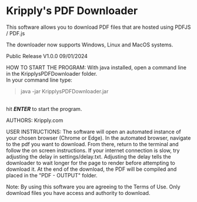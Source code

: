 # Kripply's PDF Downloader

This software allows you to download PDF files that are hosted using PDFJS / PDF.js

The downloader now supports Windows, Linux and MacOS systems.

Public Release V1.0.0 09/01/2024

HOW TO START THE PROGRAM: With java installed, open a command line in the KripplysPDFDownloader folder. 
<br>In your command line type:
>java -jar KripplysPDFDownloader.jar

<br> hit ***ENTER*** to start the program.

AUTHORS: Kripply.com

USER INSTRUCTIONS:
The software will open an automated instance of your chosen browser (Chrome or Edge).
In the automated browser, navigate to the pdf you want to download.
From there, return to the terminal and follow the on screen instructions.
If your internet connection is slow, try adjusting the delay in settings/delay.txt.
Adjusting the delay tells the downloader to wait longer for the page to render before attempting to download it.
At the end of the download, the PDF will be compiled and placed in the "PDF - OUTPUT" folder.

Note:
By using this software you are agreeing to the Terms of Use.
Only download files you have access and authority to download.
